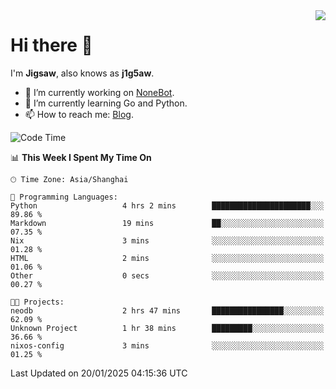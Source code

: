 <a href="#">
  <img align="right" src="https://github-readme-stats.vercel.app/api?username=j1g5awi&count_private=true&show_icons=true&title_color=80070B&text_color=B3B3B3&bg_color=212121&icon_color=80070B" />
</a>

# Hi there 👋

I'm **Jigsaw**, also knows as **j1g5aw**.

- 🔭 I’m currently working on [NoneBot](https://github.com/nonebot).
- 🌱 I’m currently learning Go and Python.
- 📫 How to reach me: [Blog](https://blog.maddestroyer.xyz/).

<!--START_SECTION:waka-->
![Code Time](http://img.shields.io/badge/Code%20Time-1%2C839%20hrs%2044%20mins-blue)

📊 **This Week I Spent My Time On** 

```text
🕑︎ Time Zone: Asia/Shanghai

💬 Programming Languages: 
Python                   4 hrs 2 mins        ██████████████████████░░░   89.86 % 
Markdown                 19 mins             ██░░░░░░░░░░░░░░░░░░░░░░░   07.35 % 
Nix                      3 mins              ░░░░░░░░░░░░░░░░░░░░░░░░░   01.28 % 
HTML                     2 mins              ░░░░░░░░░░░░░░░░░░░░░░░░░   01.06 % 
Other                    0 secs              ░░░░░░░░░░░░░░░░░░░░░░░░░   00.27 % 

🐱‍💻 Projects: 
neodb                    2 hrs 47 mins       ████████████████░░░░░░░░░   62.09 % 
Unknown Project          1 hr 38 mins        █████████░░░░░░░░░░░░░░░░   36.66 % 
nixos-config             3 mins              ░░░░░░░░░░░░░░░░░░░░░░░░░   01.25 % 
```


 Last Updated on 20/01/2025 04:15:36 UTC
<!--END_SECTION:waka-->
